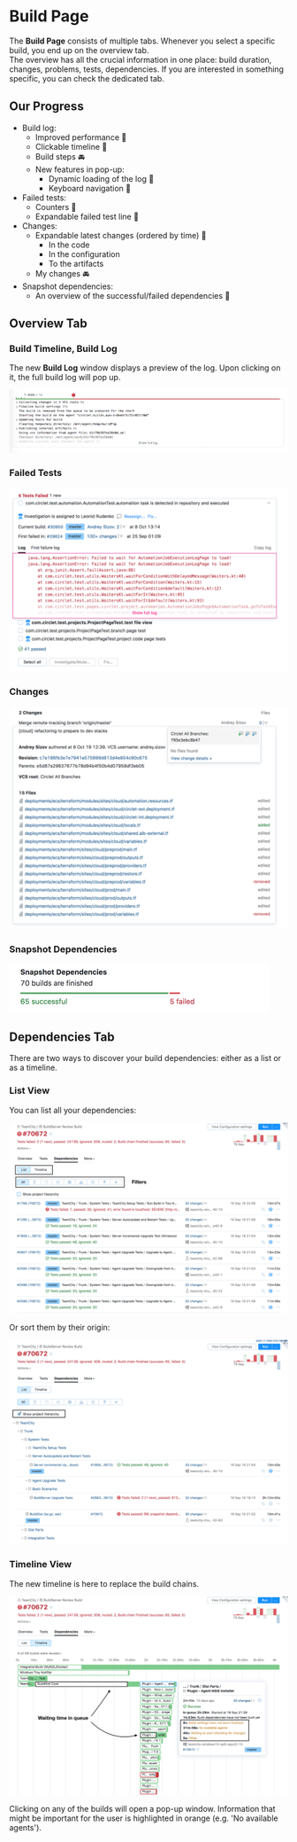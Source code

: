 # Build Page

The __Build Page__ consists of multiple tabs. Whenever you select a specific build,
you end up on the overview tab. <br>
The overview has all the crucial information in one place: build duration, 
changes, problems, tests, dependencies. If you are interested in something specific,
you can check the dedicated tab. 

## Our Progress

* Build log:
    * Improved performance :checkered_flag: 
    * Clickable timeline :checkered_flag: 
    * Build steps :oncoming_automobile:
    * New features in pop-up:
        * Dynamic loading of the log :checkered_flag: 
        * Keyboard navigation :checkered_flag: 
* Failed tests:
    * Counters :checkered_flag:  
    * Expandable failed test line :checkered_flag: 
* Changes:
    * Expandable latest changes (ordered by time) :checkered_flag: 
        * In the code
        * In the configuration
        * To the artifacts
    * My changes :oncoming_automobile: 
* Snapshot dependencies:
    * An overview of the successful/failed dependencies :checkered_flag:

## Overview Tab

### Build Timeline, Build Log

The new __Build Log__ window displays a preview of the log. Upon clicking on it, 
the full build log will pop up.

<img src="Images/build_overview_timeline.png">

### Failed Tests

<img src="Images/build_overview_tests.png">  

### Changes

<img src="Images/build_overview_changes.png">

### Snapshot Dependencies

<img height="87" width="471" src="Images/build_overview_dependencies.png">  

## Dependencies Tab

There are two ways to discover your build dependencies: either as a list or as a timeline.

### List View 

You can list all your dependencies:

<img src="Images/dependencies_list.png">

Or sort them by their origin:

<img src="Images/dependencies_hierarchy.png">

### Timeline View

The new timeline is here to replace the build chains. 

<img src="Images/dependencies_timeline.png">

Clicking on any of the builds will open a pop-up window. Information that might be 
important for the user is highlighted in orange (e.g. 'No available agents').
    
